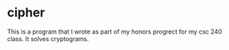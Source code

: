 # cipher
This is a program that I wrote as part of my honors progrect for my csc 240 class. It solves cryptograms.
